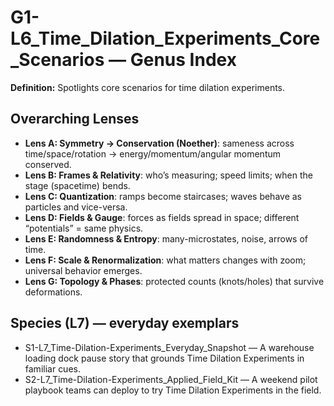 # G1-L6_Time_Dilation_Experiments_Core_Scenarios — Genus Index
**Definition:** Spotlights core scenarios for time dilation experiments.

## Overarching Lenses

- **Lens A: Symmetry -> Conservation (Noether)**: sameness across time/space/rotation → energy/momentum/angular momentum conserved.
- **Lens B: Frames & Relativity**: who’s measuring; speed limits; when the stage (spacetime) bends.
- **Lens C: Quantization**: ramps become staircases; waves behave as particles and vice-versa.
- **Lens D: Fields & Gauge**: forces as fields spread in space; different “potentials” = same physics.
- **Lens E: Randomness & Entropy**: many-microstates, noise, arrows of time.
- **Lens F: Scale & Renormalization**: what matters changes with zoom; universal behavior emerges.
- **Lens G: Topology & Phases**: protected counts (knots/holes) that survive deformations.

## Species (L7) — everyday exemplars
- S1-L7_Time-Dilation-Experiments_Everyday_Snapshot — A warehouse loading dock pause story that grounds Time Dilation Experiments in familiar cues.
- S2-L7_Time-Dilation-Experiments_Applied_Field_Kit — A weekend pilot playbook teams can deploy to try Time Dilation Experiments in the field.
